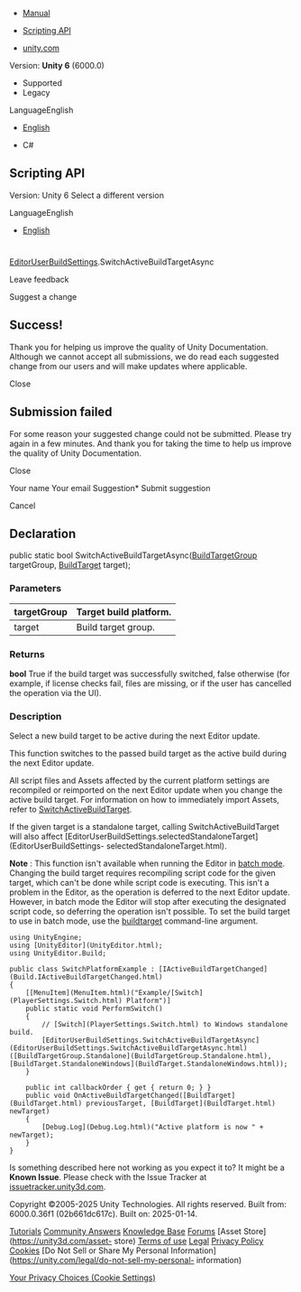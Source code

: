 [ ]()

  * [Manual](../Manual/index.html)
  * [Scripting API](../ScriptReference/index.html)

  * [unity.com](https://unity.com/)

Version: **Unity 6** (6000.0)

  * Supported
  * Legacy

LanguageEnglish

  * [English]()

  * C#

[ ](https://docs.unity3d.com)

## Scripting API

Version: Unity 6 Select a different version

LanguageEnglish

  * [English]()

#
[EditorUserBuildSettings](EditorUserBuildSettings.html).SwitchActiveBuildTargetAsync

Leave feedback

Suggest a change

## Success!

Thank you for helping us improve the quality of Unity Documentation. Although
we cannot accept all submissions, we do read each suggested change from our
users and will make updates where applicable.

Close

## Submission failed

For some reason your suggested change could not be submitted. Please <a>try
again</a> in a few minutes. And thank you for taking the time to help us
improve the quality of Unity Documentation.

Close

Your name Your email Suggestion* Submit suggestion

Cancel

[ ]()

## Declaration

public static bool
SwitchActiveBuildTargetAsync([BuildTargetGroup](BuildTargetGroup.html)
targetGroup, [BuildTarget](BuildTarget.html) target);

### Parameters

targetGroup | Target build platform.  
---|---  
target | Build target group.  
  
### Returns

**bool** True if the build target was successfully switched, false otherwise
(for example, if license checks fail, files are missing, or if the user has
cancelled the operation via the UI).

### Description

Select a new build target to be active during the next Editor update.

This function switches to the passed build target as the active build during
the next Editor update.  
  
All script files and Assets affected by the current platform settings are
recompiled or reimported on the next Editor update when you change the active
build target. For information on how to immediately import Assets, refer to
[SwitchActiveBuildTarget](EditorUserBuildSettings.SwitchActiveBuildTarget.html).  
  
If the given target is a standalone target, calling SwitchActiveBuildTarget
will also affect
[EditorUserBuildSettings.selectedStandaloneTarget](EditorUserBuildSettings-
selectedStandaloneTarget.html).  
  
**Note** : This function isn't available when running the Editor in [batch
mode](../Manual/EditorCommandLineArguments.html). Changing the build target
requires recompiling script code for the given target, which can't be done
while script code is executing. This isn't a problem in the Editor, as the
operation is deferred to the next Editor update. However, in batch mode the
Editor will stop after executing the designated script code, so deferring the
operation isn't possible. To set the build target to use in batch mode, use
the [buildtarget](../Manual/EditorCommandLineArguments.html) command-line
argument.

    
    
    using UnityEngine;
    using [UnityEditor](UnityEditor.html);
    using UnityEditor.Build;  
      
    public class SwitchPlatformExample : [IActiveBuildTargetChanged](Build.IActiveBuildTargetChanged.html)
    {
        [[MenuItem](MenuItem.html)("Example/[Switch](PlayerSettings.Switch.html) Platform")]
        public static void PerformSwitch()
        {
            // [Switch](PlayerSettings.Switch.html) to Windows standalone build.
            [EditorUserBuildSettings.SwitchActiveBuildTargetAsync](EditorUserBuildSettings.SwitchActiveBuildTargetAsync.html)([BuildTargetGroup.Standalone](BuildTargetGroup.Standalone.html), [BuildTarget.StandaloneWindows](BuildTarget.StandaloneWindows.html));
        }  
      
        public int callbackOrder { get { return 0; } }
        public void OnActiveBuildTargetChanged([BuildTarget](BuildTarget.html) previousTarget, [BuildTarget](BuildTarget.html) newTarget)
        {
            [Debug.Log](Debug.Log.html)("Active platform is now " + newTarget);
        }
    }
    

Is something described here not working as you expect it to? It might be a
**Known Issue**. Please check with the Issue Tracker at
[issuetracker.unity3d.com](https://issuetracker.unity3d.com).

Copyright ©2005-2025 Unity Technologies. All rights reserved. Built from:
6000.0.36f1 (02b661dc617c). Built on: 2025-01-14.

[Tutorials](https://unity3d.com/learn) [Community
Answers](https://answers.unity3d.com) [Knowledge
Base](https://support.unity3d.com/hc/en-us)
[Forums](https://forum.unity3d.com) [Asset Store](https://unity3d.com/asset-
store) [Terms of use](https://docs.unity3d.com/Manual/TermsOfUse.html)
[Legal](https://unity.com/legal) [Privacy
Policy](https://unity.com/legal/privacy-policy)
[Cookies](https://unity.com/legal/cookie-policy) [Do Not Sell or Share My
Personal Information](https://unity.com/legal/do-not-sell-my-personal-
information)

[Your Privacy Choices (Cookie Settings)](javascript:void\(0\);)

